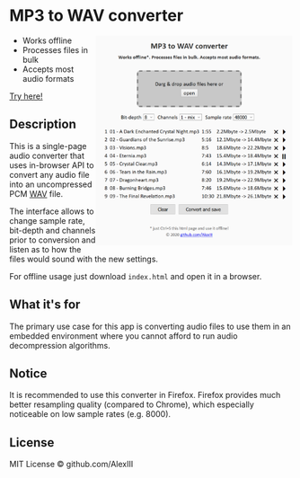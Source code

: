 # MP3 to WAV converter

<img width="350" align="right" src="screencap.png" />

- Works offline
- Processes files in bulk
- Accepts most audio formats

[Try here!](https://alexiii.github.io/web-wav-converter)


## Description

This is a single-page audio converter that uses in-browser API to convert any audio file into an uncompressed PCM [WAV](https://en.wikipedia.org/wiki/WAV) file.

The interface allows to change sample rate, bit-depth and channels prior to conversion and listen as to how the files would sound with the new settings.

For offline usage just download `index.html` and open it in a browser.

## What it's for

The primary use case for this app is converting audio files to use them in an embedded environment where you cannot afford to run audio decompression algorithms.

## Notice

It is recommended to use this converter in Firefox. Firefox provides much better resampling quality (compared to Chrome), which especially noticeable on low sample rates (e.g. 8000).

## License

MIT License © github.com/AlexIII
